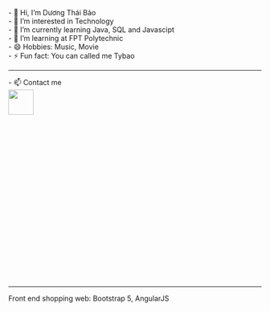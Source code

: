 <html>
<div>
- 👋 Hi, I’m Dương Thái Bảo <br>
- 👀 I’m interested in Technology  <br>
- 🌱 I’m currently learning Java, SQL and Javascipt  <br>
- 🏫 I’m learning at FPT Polytechnic  <br>
- 😄 Hobbies: Music, Movie  <br>
- ⚡ Fun fact: You can called me Tybao  <br>
</div>

<hr>
  - 📫 Contact me
<div style="width:100%;height:0;padding-bottom:75%;position:relative;">

  <a href="https://www.facebook.com/profile.php?id=100034629843166">
  <img src="https://media.giphy.com/media/v1.Y2lkPTc5MGI3NjExeHduazUwYWFsajZnMmMybGFxdnR6ZTVyc25xMTVseXExbXZrcW8ydCZlcD12MV9pbnRlcm5hbF9naWZfYnlfaWQmY3Q9Zw/ijEiXYEo9DBxm/giphy.gif" width="50px" height="50px"></img>
  <a/>
</div>
<hr>
<div>
  Front end shopping web: Bootstrap 5, AngularJS
</div>


<html/>
